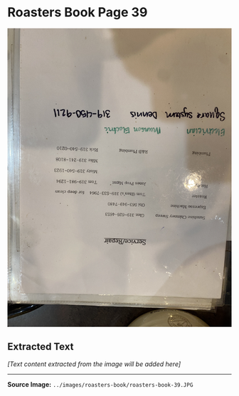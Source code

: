 # Roasters Book Page 39

![Roasters Book Page 39](../images/roasters-book/roasters-book-39.JPG)

## Extracted Text

*[Text content extracted from the image will be added here]*

---

**Source Image:** `../images/roasters-book/roasters-book-39.JPG`
